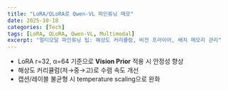 ```yaml
---
title: "LoRA/QLoRA로 Qwen-VL 파인튜닝 메모"
date: 2025-10-18
categories: [Tech]
tags: [LoRA, QLoRA, Qwen-VL, Multimodal]
excerpt: "멀티모달 파인튜닝 팁: 해상도 커리큘럼, 비전 프라이어, 배치 메모리 관리"
---
```


- LoRA r=32, α=64 기준으로 **Vision Prior** 적용 시 안정성 향상
- 해상도 커리큘럼(저→중→고)로 수렴 속도 개선
- 캡션/레이블 불균형 시 temperature scaling으로 완화
